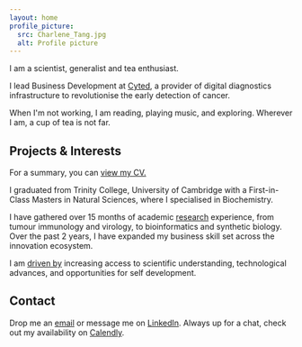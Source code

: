 ```yaml
---
layout: home
profile_picture:
  src: Charlene_Tang.jpg
  alt: Profile picture
---
```




I am a scientist, generalist and tea enthusiast. 

I lead Business Development at [Cyted](cyted.ai), a provider of digital diagnostics infrastructure to revolutionise the early detection of cancer.

When I'm not working, I am reading, playing music, and exploring. Wherever I am, a cup of tea is not far.

## Projects & Interests

For a summary, you can [view my CV.](CV_Charlene_Tang_2021-01.pdf)

I graduated from Trinity College, University of Cambridge with a First-in-Class Masters in Natural Sciences, where I specialised in Biochemistry. 

I have gathered over 15 months of academic [research](projects.md) experience, from tumour immunology and virology, to bioinformatics and synthetic biology. Over the past 2 years, I have expanded my business skill set across the innovation ecosystem. 

I am [driven by](interests.md) increasing access to scientific understanding, technological advances, and opportunities for self development.

## Contact
Drop me an [email](emailto:charleneostang@yahoo.com) or message me on [LinkedIn](http://linkedin.com/in/charleneostang). Always up for a chat, check out my availability on [Calendly](https://calendly.com/charleneostang/30min).
